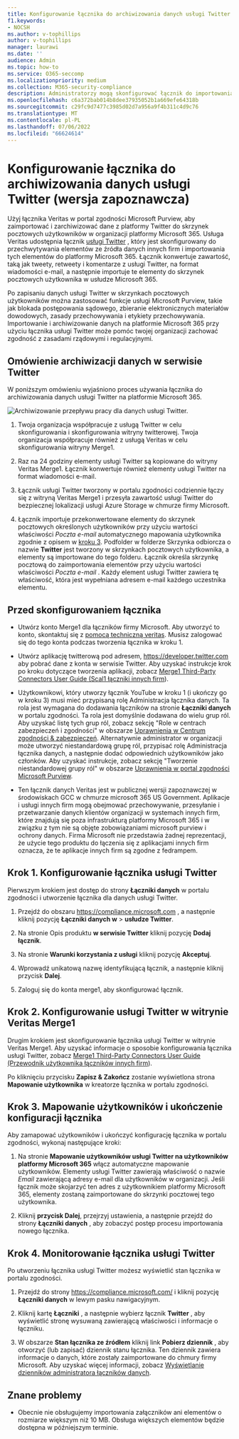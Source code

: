 ```yaml
---
title: Konfigurowanie łącznika do archiwizowania danych usługi Twitter na platformie Microsoft 365
f1.keywords:
- NOCSH
ms.author: v-tophillips
author: v-tophillips
manager: laurawi
ms.date: ''
audience: Admin
ms.topic: how-to
ms.service: O365-seccomp
ms.localizationpriority: medium
ms.collection: M365-security-compliance
description: Administratorzy mogą skonfigurować łącznik do importowania i archiwizowania danych usługi Twitter z usługi Veritas na platformę Microsoft 365. Ten łącznik umożliwia archiwizowanie danych ze źródeł danych innych firm na platformie Microsoft 365. Po archiwizacji tych danych można używać funkcji zgodności, takich jak blokada prawna, zbieranie elektronicznych materiałów dowodowych i zasady przechowywania, do zarządzania danymi innych firm.
ms.openlocfilehash: c6a372bab014b8dee37935052b1a669efe64318b
ms.sourcegitcommit: c29fc9d7477c3985d02d7a956a9f4b311c4d9c76
ms.translationtype: MT
ms.contentlocale: pl-PL
ms.lasthandoff: 07/06/2022
ms.locfileid: "66624614"
---
```

# <a name="set-up-a-connector-to-archive-twitter-data-preview"></a>Konfigurowanie łącznika do archiwizowania danych usługi Twitter (wersja zapoznawcza)

Użyj łącznika Veritas w portal zgodności Microsoft Purview, aby zaimportować i zarchiwizować dane z platformy Twitter do skrzynek pocztowych użytkowników w organizacji platformy Microsoft 365. Usługa Veritas udostępnia łącznik [usługi Twitter](https://www.veritas.com/insights/merge1/twitter) , który jest skonfigurowany do przechwytywania elementów ze źródła danych innych firm i importowania tych elementów do platformy Microsoft 365. Łącznik konwertuje zawartość, taką jak tweety, retweety i komentarze z usługi Twitter, na format wiadomości e-mail, a następnie importuje te elementy do skrzynek pocztowych użytkownika w usłudze Microsoft 365.

Po zapisaniu danych usługi Twitter w skrzynkach pocztowych użytkowników można zastosować funkcje usługi Microsoft Purview, takie jak blokada postępowania sądowego, zbieranie elektronicznych materiałów dowodowych, zasady przechowywania i etykiety przechowywania. Importowanie i archiwizowanie danych na platformie Microsoft 365 przy użyciu łącznika usługi Twitter może pomóc twojej organizacji zachować zgodność z zasadami rządowymi i regulacyjnymi.

## <a name="overview-of-archiving-twitter-data"></a>Omówienie archiwizacji danych w serwisie Twitter

W poniższym omówieniu wyjaśniono proces używania łącznika do archiwizowania danych usługi Twitter na platformie Microsoft 365.

![Archiwizowanie przepływu pracy dla danych usługi Twitter.](../media/VeritasTwitterConnectorWorkflow.png)

1. Twoja organizacja współpracuje z usługą Twitter w celu skonfigurowania i skonfigurowania witryny twitterowej. Twoja organizacja współpracuje również z usługą Veritas w celu skonfigurowania witryny Merge1.

2. Raz na 24 godziny elementy usługi Twitter są kopiowane do witryny Veritas Merge1. Łącznik konwertuje również elementy usługi Twitter na format wiadomości e-mail.

3. Łącznik usługi Twitter tworzony w portalu zgodności codziennie łączy się z witryną Veritas Merge1 i przesyła zawartość usługi Twitter do bezpiecznej lokalizacji usługi Azure Storage w chmurze firmy Microsoft.

4. Łącznik importuje przekonwertowane elementy do skrzynek pocztowych określonych użytkowników przy użyciu wartości właściwości *Poczta e-mail* automatycznego mapowania użytkownika zgodnie z opisem w [kroku 3](#step-3-map-users-and-complete-the-connector-setup). Podfolder w folderze Skrzynka odbiorcza o nazwie **Twitter** jest tworzony w skrzynkach pocztowych użytkownika, a elementy są importowane do tego folderu. Łącznik określa skrzynkę pocztową do zaimportowania elementów przy użyciu wartości właściwości *Poczta e-mail* . Każdy element usługi Twitter zawiera tę właściwość, która jest wypełniana adresem e-mail każdego uczestnika elementu.

## <a name="before-you-set-up-a-connector"></a>Przed skonfigurowaniem łącznika

- Utwórz konto Merge1 dla łączników firmy Microsoft. Aby utworzyć to konto, skontaktuj się z [pomocą techniczną veritas](https://www.veritas.com/form/requestacall/ms-connectors-contact). Musisz zalogować się do tego konta podczas tworzenia łącznika w kroku 1.

- Utwórz aplikację twitterową pod adresem, <https://developer.twitter.com> aby pobrać dane z konta w serwisie Twitter. Aby uzyskać instrukcje krok po kroku dotyczące tworzenia aplikacji, zobacz [Merge1 Third-Party Connectors User Guide (Scal1 łączniki innych firm](https://docs.ms.merge1.globanetportal.com/Merge1%20Third-Party%20Connectors%20Twitter%20User%20Guide.pdf)).

- Użytkownikowi, który utworzy łącznik YouTube w kroku 1 (i ukończy go w kroku 3) musi mieć przypisaną rolę Administracja łącznika danych. Ta rola jest wymagana do dodawania łączników na stronie **Łączniki danych** w portalu zgodności. Ta rola jest domyślnie dodawana do wielu grup ról. Aby uzyskać listę tych grup ról, zobacz sekcję "Role w centrach zabezpieczeń i zgodności" w obszarze [Uprawnienia w Centrum zgodności & zabezpieczeń](../security/office-365-security/permissions-in-the-security-and-compliance-center.md#roles-in-the-security--compliance-center). Alternatywnie administrator w organizacji może utworzyć niestandardową grupę ról, przypisać rolę Administracja łącznika danych, a następnie dodać odpowiednich użytkowników jako członków. Aby uzyskać instrukcje, zobacz sekcję "Tworzenie niestandardowej grupy ról" w obszarze [Uprawnienia w portal zgodności Microsoft Purview](microsoft-365-compliance-center-permissions.md#create-a-custom-role-group).

- Ten łącznik danych Veritas jest w publicznej wersji zapoznawczej w środowiskach GCC w chmurze microsoft 365 US Government. Aplikacje i usługi innych firm mogą obejmować przechowywanie, przesyłanie i przetwarzanie danych klientów organizacji w systemach innych firm, które znajdują się poza infrastrukturą platformy Microsoft 365 i w związku z tym nie są objęte zobowiązaniami microsoft purview i ochrony danych. Firma Microsoft nie przedstawia żadnej reprezentacji, że użycie tego produktu do łączenia się z aplikacjami innych firm oznacza, że te aplikacje innych firm są zgodne z fedrampem.

## <a name="step-1-set-up-the-twitter-connector"></a>Krok 1. Konfigurowanie łącznika usługi Twitter

Pierwszym krokiem jest dostęp do strony **Łączniki danych** w portalu zgodności i utworzenie łącznika dla danych usługi Twitter.

1. Przejdź do obszaru <https://compliance.microsoft.com> , a następnie kliknij pozycję **Łączniki danych w** > **usłudze Twitter**.

2. Na stronie Opis produktu **w serwisie Twitter** kliknij pozycję **Dodaj łącznik**.

3. Na stronie **Warunki korzystania z usługi** kliknij pozycję **Akceptuj**.

4. Wprowadź unikatową nazwę identyfikującą łącznik, a następnie kliknij przycisk **Dalej**.

5. Zaloguj się do konta merge1, aby skonfigurować łącznik.

## <a name="step-2-configure-the-twitter-on-the-veritas-merge1-site"></a>Krok 2. Konfigurowanie usługi Twitter w witrynie Veritas Merge1

Drugim krokiem jest skonfigurowanie łącznika usługi Twitter w witrynie Veritas Merge1. Aby uzyskać informacje o sposobie konfigurowania łącznika usługi Twitter, zobacz [Merge1 Third-Party Connectors User Guide (Przewodnik użytkownika łączników innych firm](https://docs.ms.merge1.globanetportal.com/Merge1%20Third-Party%20Connectors%20Twitter%20User%20Guide.pdf)).

Po kliknięciu przycisku **Zapisz & Zakończ** zostanie wyświetlona strona **Mapowanie użytkownika** w kreatorze łącznika w portalu zgodności.

## <a name="step-3-map-users-and-complete-the-connector-setup"></a>Krok 3. Mapowanie użytkowników i ukończenie konfiguracji łącznika

Aby zamapować użytkowników i ukończyć konfigurację łącznika w portalu zgodności, wykonaj następujące kroki:

1. Na stronie **Mapowanie użytkowników usługi Twitter na użytkowników platformy Microsoft 365** włącz automatyczne mapowanie użytkowników. Elementy usługi Twitter zawierają właściwość o nazwie *Email* zawierającą adresy e-mail dla użytkowników w organizacji. Jeśli łącznik może skojarzyć ten adres z użytkownikiem platformy Microsoft 365, elementy zostaną zaimportowane do skrzynki pocztowej tego użytkownika.

2. Kliknij **przycisk Dalej**, przejrzyj ustawienia, a następnie przejdź do strony **Łączniki danych** , aby zobaczyć postęp procesu importowania nowego łącznika.

## <a name="step-4-monitor-the-twitter-connector"></a>Krok 4. Monitorowanie łącznika usługi Twitter

Po utworzeniu łącznika usługi Twitter możesz wyświetlić stan łącznika w portalu zgodności.

1. Przejdź do strony <https://compliance.microsoft.com/> i kliknij pozycję **Łączniki danych** w lewym pasku nawigacyjnym.

2. Kliknij kartę **Łączniki** , a następnie wybierz łącznik **Twitter** , aby wyświetlić stronę wysuwaną zawierającą właściwości i informacje o łączniku.

3. W obszarze **Stan łącznika ze źródłem** kliknij link **Pobierz dziennik** , aby otworzyć (lub zapisać) dziennik stanu łącznika. Ten dziennik zawiera informacje o danych, które zostały zaimportowane do chmury firmy Microsoft. Aby uzyskać więcej informacji, zobacz [Wyświetlanie dzienników administratora łączników danych](data-connector-admin-logs.md).

## <a name="known-issues"></a>Znane problemy

- Obecnie nie obsługujemy importowania załączników ani elementów o rozmiarze większym niż 10 MB. Obsługa większych elementów będzie dostępna w późniejszym terminie.

